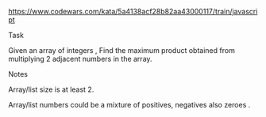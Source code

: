 https://www.codewars.com/kata/5a4138acf28b82aa43000117/train/javascript

Task

Given an array of integers , Find the maximum product obtained from multiplying 2 adjacent numbers in the array.

Notes

Array/list size is at least 2.

Array/list numbers could be a mixture of positives, negatives also zeroes .